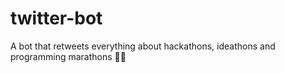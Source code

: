 # twitter-bot
A bot that retweets everything about hackathons, ideathons and programming marathons 👩‍💻
